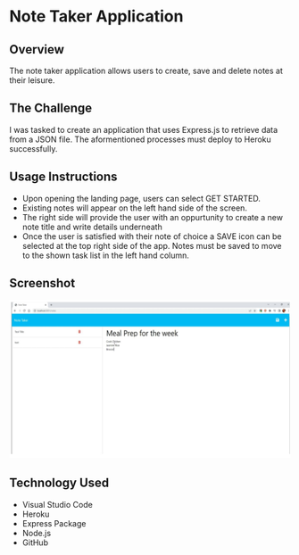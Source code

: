 # Note Taker Application

## Overview
The note taker application allows users to create, save and delete notes at their leisure.

## The Challenge
I was tasked to create an application that uses Express.js to retrieve data from a JSON file. The aformentioned processes must deploy to Heroku successfully.

## Usage Instructions
* Upon opening the landing page, users can select GET STARTED.
* Existing notes will appear on the left hand side of the screen. 
* The right side will provide the user with an oppurtunity to create a new note title and write details underneath 
* Once the user is satisfied with their note of choice a SAVE icon can be selected at the top right side of the app. Notes must be saved to move to the shown task list in the left hand column.

## Screenshot
![screenshot](public/assets/screenshot.jpg)

## Technology Used
* Visual Studio Code
* Heroku
* Express Package
* Node.js
* GitHub


